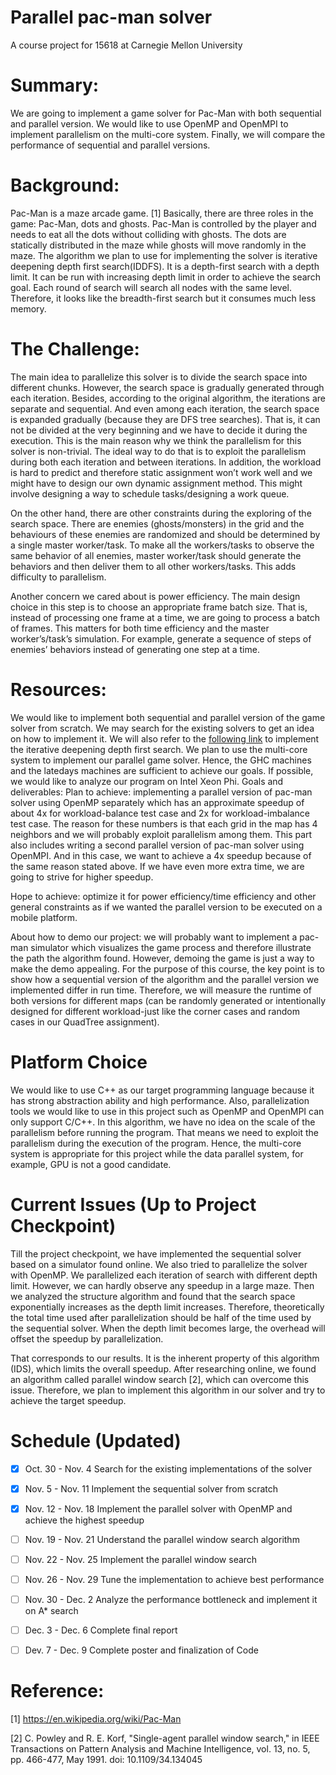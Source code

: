 # Parallel pac-man solver
A course project for 15618 at Carnegie Mellon University

# Summary:
We are going to implement a game solver for Pac-Man with both sequential and parallel version. We would like to use OpenMP and OpenMPI to implement parallelism on the multi-core system. Finally, we will compare the performance of sequential and parallel versions.

# Background:
Pac-Man is a maze arcade game. [1] Basically, there are three roles in the game: Pac-Man, dots and ghosts. Pac-Man is controlled by the player and needs to eat all the dots without colliding with ghosts. The dots are statically distributed in the maze while ghosts will move randomly in the maze.
The algorithm we plan to use for implementing the solver is iterative deepening depth first search(IDDFS). It is a depth-first search with a depth limit. It can be run with increasing depth limit in order to achieve the search goal. Each round of search will search all nodes with the same level. Therefore, it looks like the breadth-first search but it consumes much less memory. 

# The Challenge: 
The main idea to parallelize this solver is to divide the search space into different chunks. However, the search space is gradually generated through each iteration. Besides, according to the original algorithm, the iterations are separate and sequential. And even among each iteration, the search space is expanded gradually (because they are DFS tree searches). That is, it can not be divided at the very beginning and we have to decide it during the execution. This is the main reason why we think the parallelism for this solver is non-trivial. The ideal way to do that is to exploit the parallelism during both each iteration and between iterations. 
In addition, the workload is hard to predict and therefore static assignment won’t work well and we might have to design our own dynamic assignment method. This might involve designing a way to schedule tasks/designing a work queue. 

On the other hand, there are other constraints during the exploring of the search space. There are enemies (ghosts/monsters) in the grid and the behaviours of these enemies are randomized and should be determined by a single master worker/task. To make all the workers/tasks to observe the same behavior of all enemies, master worker/task should generate the behaviors and then deliver them to all other workers/tasks. This adds difficulty to parallelism. 

Another concern we cared about is power efficiency. The main design choice in this step is to choose an appropriate frame batch size. That is, instead of processing one frame at a time, we are going to process a batch of frames. This matters for both time efficiency and the master worker’s/task’s simulation. For example, generate a sequence of steps of enemies’ behaviors instead of generating one step at a time.

# Resources:
We would like to implement both sequential and parallel version of the game solver from scratch. We may search for the existing solvers to get an idea on how to implement it. We will also refer to the [following link](https://www.geeksforgeeks.org/iterative-deepening-searchids-iterative-deepening-depth-first-searchiddfs/) to implement the iterative deepening depth first search. 
We plan to use the multi-core system to implement our parallel game solver. Hence, the GHC machines and the latedays machines are sufficient to achieve our goals. If possible, we would like to analyze our program on Intel Xeon Phi.
Goals and deliverables:
Plan to achieve: implementing a parallel version of pac-man solver using OpenMP separately which has an approximate speedup of about 4x for workload-balance test case and 2x for workload-imbalance test case. The reason for these numbers is that each grid in the map has 4 neighbors and we will probably exploit parallelism among them. This part also includes writing a second parallel version of pac-man solver using OpenMPI. And in this case, we want to achieve a 4x speedup because of the same reason stated above. If we have even more extra time, we are going to strive for higher speedup. 

Hope to achieve: optimize it for power efficiency/time efficiency and other general constraints as if we wanted the parallel version to be executed on a mobile platform. 

About how to demo our project: we will probably want to implement a pac-man simulator which visualizes the game process and therefore illustrate the path the algorithm found. However, demoing the game is just a way to make the demo appealing. For the purpose of this course, the key point is to show how a sequential version of the algorithm and the parallel version we implemented differ in run time. Therefore, we will measure the runtime of both versions for different maps (can be randomly generated or intentionally designed for different workload-just like the corner cases and random cases in our QuadTree assignment). 

# Platform Choice 
We would like to use C++ as our target programming language because it has strong abstraction ability and high performance. Also, parallelization tools we would like to use in this project such as OpenMP and OpenMPI can only support C/C++.
In this algorithm, we have no idea on the scale of the parallelism before running the program. That means we need to exploit the parallelism during the execution of the program. Hence, the multi-core system is appropriate for this project while the data parallel system, for example, GPU is not a good candidate.

# Current Issues (Up to Project Checkpoint)
Till the project checkpoint, we have implemented the sequential solver based on a simulator found online. We also tried to parallelize the solver with OpenMP. We parallelized each iteration of search with different depth limit. However, we can hardly observe any speedup in a large maze. Then we analyzed the structure algorithm and found that the search space exponentially increases as the depth limit increases. Therefore, theoretically the total time used after parallelization should be half of the time used by the sequential solver. When the depth limit becomes large, the overhead will offset the speedup by parallelization.

That corresponds to our results. It is the inherent property of this algorithm (IDS), which limits the overall speedup. After researching online, we found an algorithm called parallel window search [2], which can overcome this issue. Therefore, we plan to implement this algorithm in our solver and try to achieve the target speedup. 

# Schedule (Updated)
- [x] Oct. 30 - Nov. 4      Search for the existing implementations of the solver

- [x] Nov. 5 - Nov. 11      Implement the sequential solver from scratch

- [x] Nov. 12 - Nov. 18     Implement the parallel solver with OpenMP and achieve the highest speedup

- [ ] Nov. 19 - Nov. 21     Understand the parallel window search algorithm
  
- [ ] Nov. 22 - Nov. 25     Implement the parallel window search

- [ ] Nov. 26 - Nov. 29     Tune the implementation to achieve best performance

- [ ] Nov. 30 - Dec. 2      Analyze the performance bottleneck and implement it on A* search

- [ ] Dec. 3 - Dec. 6       Complete final report

- [ ] Dev. 7 - Dec. 9       Complete poster and finalization of Code

# Reference:
[1] https://en.wikipedia.org/wiki/Pac-Man

[2] C. Powley and R. E. Korf, "Single-agent parallel window search," in IEEE Transactions on Pattern Analysis and Machine Intelligence, vol. 13, no. 5, pp. 466-477, May 1991. doi: 10.1109/34.134045
